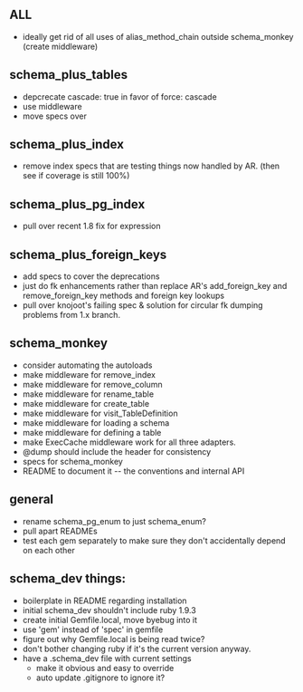 ## ALL

* ideally get rid of all uses of alias_method_chain outside schema_monkey (create middleware)

## schema_plus_tables

* depcrecate cascade: true in favor of force: cascade
* use middleware
* move specs over

## schema_plus_index
* remove index specs that are testing things now handled by AR.  (then see if coverage is still 100%)

## schema_plus_pg_index
* pull over recent 1.8 fix for expression

## schema_plus_foreign_keys
* add specs to cover the deprecations
* just do fk enhancements rather than replace AR's add_foreign_key and remove_foreign_key methods and foreign key lookups
* pull over knojoot's failing spec & solution for circular fk dumping problems from 1.x branch.

## schema_monkey
* consider automating the autoloads
* make middleware for remove_index
* make middleware for remove_column
* make middleware for rename_table
* make middleware for create_table
* make middleware for visit_TableDefinition
* make middleware for loading a schema
* make middleware for defining a table
* make ExecCache middleware work for all three adapters.
* @dump should include the header for consistency
* specs for schema_monkey
* README to document it -- the conventions and internal API

## general
* rename schema_pg_enum to just schema_enum?
* pull apart READMEs
* test each gem separately to make sure they don't accidentally depend on each other

## schema_dev things:

* boilerplate in README regarding installation
* initial schema_dev shouldn't include ruby 1.9.3
* create initial Gemfile.local, move byebug into it
* use 'gem' instead of 'spec' in gemfile
* figure out why Gemfile.local is being read twice?
* don't bother changing ruby if it's the current version anyway.
* have a .schema_dev file with current settings
  * make it obvious and easy to override
  * auto update .gitignore to ignore it?
